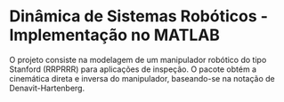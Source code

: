 # Dinâmica de Sistemas Robóticos - Implementação no MATLAB

O projeto consiste na modelagem de um manipulador robótico do tipo Stanford (RRPRRR) para aplicações de inspeção. O pacote obtém a cinemática direta e inversa do manipulador, baseando-se na notação de Denavit-Hartenberg.
